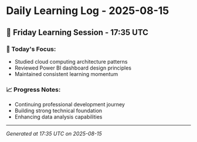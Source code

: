 # Daily Learning Log - 2025-08-15

## 📅 Friday Learning Session - 17:35 UTC

### 🎯 Today's Focus:
- Studied cloud computing architecture patterns
- Reviewed Power BI dashboard design principles
- Maintained consistent learning momentum

### 📈 Progress Notes:
- Continuing professional development journey
- Building strong technical foundation
- Enhancing data analysis capabilities

---
*Generated at 17:35 UTC on 2025-08-15*
